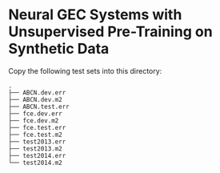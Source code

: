 # Neural GEC Systems with Unsupervised Pre-Training on Synthetic Data

Copy the following test sets into this directory:

```
.
├── ABCN.dev.err
├── ABCN.dev.m2
├── ABCN.test.err
├── fce.dev.err
├── fce.dev.m2
├── fce.test.err
├── fce.test.m2
├── test2013.err
├── test2013.m2
├── test2014.err
└── test2014.m2
```
